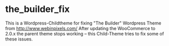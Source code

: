the_builder_fix
===============

This is a Wordpress-Childtheme for fixing "The Builder" Wordpress Theme from http://www.webinpixels.com/ After updating the WooCommerce to 2.0.x the parent theme stops working – this Child-Theme tries to fix some of these issues.
